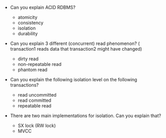 - Can you explain ACID RDBMS?
  - atomicity
  - consistency
  - isolation
  - durability

- Can you explain 3 different (concurrent) read phenomenon? ( transaction1 reads data that transaction2 might have changed)
  - dirty read
  - non-repeatable read
  - phantom read

- Can you explain the following isolation level on the following transactions?
  - read uncommitted
  - read committed
  - repeatable read

- There are two main implementations for isolation. Can you explain that?
  - SX lock (RW lock)
  - MVCC